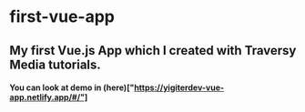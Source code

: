 # first-vue-app

## My first Vue.js App which I created with Traversy Media tutorials.

#### You can look at demo in (here)["https://yigiterdev-vue-app.netlify.app/#/"]
